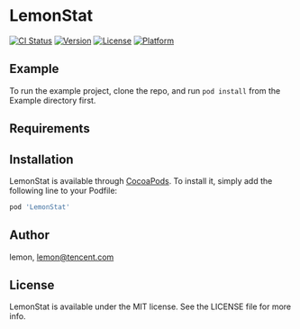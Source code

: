 # LemonStat

[![CI Status](https://img.shields.io/travis/lemon/LemonStat.svg?style=flat)](https://travis-ci.org/lemon/LemonStat)
[![Version](https://img.shields.io/cocoapods/v/LemonStat.svg?style=flat)](https://cocoapods.org/pods/LemonStat)
[![License](https://img.shields.io/cocoapods/l/LemonStat.svg?style=flat)](https://cocoapods.org/pods/LemonStat)
[![Platform](https://img.shields.io/cocoapods/p/LemonStat.svg?style=flat)](https://cocoapods.org/pods/LemonStat)

## Example

To run the example project, clone the repo, and run `pod install` from the Example directory first.

## Requirements

## Installation

LemonStat is available through [CocoaPods](https://cocoapods.org). To install
it, simply add the following line to your Podfile:

```ruby
pod 'LemonStat'
```

## Author

lemon, lemon@tencent.com

## License

LemonStat is available under the MIT license. See the LICENSE file for more info.

